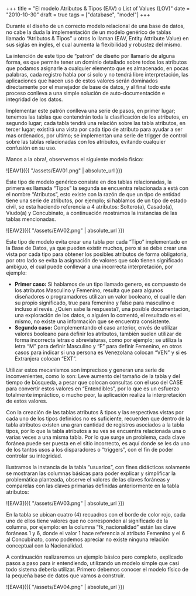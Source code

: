 +++
title = "El modelo Atributos & Tipos (EAV) o List of Values (LOV)"
date = "2010-10-30"
draft = true
tags = ["database", "model"]
+++

Durante el diseño de un correcto modelo relacional de una base de datos, no cabe la duda la implementación de un modelo genérico de tablas llamado “Atributos & Tipos” u otros lo llaman (EAV, Entity Attribute Value) en sus siglas en ingles, el cual aumenta la flexibilidad y robustez del mismo.

La intención de este tipo de “patrón” de diseño por llamarlo de alguna forma, es que permite tener un dominio detallado sobre todos los atributos que podamos asignarle a cualquier elemento que es almacenado, en pocas palabras, cada registro habla por si solo y no tendrá libre interpretación, las aplicaciones que hacen uso de estos valores serán dominados directamente por el manejador de base de datos, y al final todo este proceso conlleva a una simple solución de auto-documentación e integridad de los datos.

Implementar este patrón conlleva una serie de pasos, en primer lugar; tenemos las tablas que contendrán toda la clasificación de los atributos, en segundo lugar; cada tabla tendrá una relación sobre las tabla atributos, en tercer lugar; existirá una vista por cada tipo de atributo para ayudar a ser mas ordenados, por ultimo; se implementan una serie de trigger de control sobre las tablas relacionadas con los atributos, evitando cualquier confusión en su uso.

Manos a la obra!, observemos el siguiente modelo físico:

![EAV1]({{ "/assets/EAV01.png" | absolute_url }})

Este tipo de modelo genérico consiste en dos tablas relacionadas, la primera es llamada “Tipos” la segunda se encuentra relacionada a está con el nombre “Atributos”, esto existe con la razón de que un tipo de entidad tiene una serie de atributos, por ejemplo; si hablamos de un tipo de estado civil, se esta haciendo referencia a 4 atributos: Soltero(a), Casado(a), Viudo(a) y Concubinato, a continuación mostramos la instancias de las tablas mencionadas.

![EAV2]({{ "/assets/EAV02.png" | absolute_url }})

Este tipo de modelo evita crear una tabla por cada “Tipo” implementado en la Base de Datos, ya que pueden existir muchos, pero si se debe crear una vista por cada tipo para obtener los posibles atributos de forma obligatoria, por otro lado se evita la asignación de valores que solo tienen significado ambiguo, el cual puede conllevar a una incorrecta interpretación, por ejemplo:

- **Primer caso:** Si hablamos de un tipo llamado genero, es compuesto de los atributos Masculino y Femenino, resulta que para algunos diseñadores o programadores utilizan un valor booleano, el cual le dan su propio significado, true para femenino y false para masculino e incluso al revés. ¿Quien sabe la respuesta?, una posible documentación, una exploración de los datos, o alguien lo comentó, el resultado es el mismo, no existe una información que se encuentra consistente.
- **Segundo caso:** Complementando el caso anterior, envés de utilizar valores booleano para definir los atributos, también suelen utilizar de forma incorrecta letras o abreviaturas, como por ejemplo; se utiliza la letra “M” para definir Masculino y “F” para definir Femenino, en otros casos para indicar si una persona es Venezolana colocan “VEN” y si es Extranjera colocan “EXT”.

Utilizar estos mecanismos son imprecisos y generan una serie de inconvenientes, como lo son: Leve aumento del tamaño de la tabla y del tiempo de búsqueda, a pesar que colocan consultas con el uso del CASE para convertir estos valores en “Entendibles”, por lo que es un esfuerzo totalmente impráctico, o mucho peor, la aplicación realiza la interpretación de estos valores.

Con la creación de las tablas atributos & tipos y las respectivas vistas por cada uno de los tipos definidos no es suficiente, recuerden que dentro de la tabla atributos existen una gran cantidad de registros asociados a la tabla tipos, por lo que la tabla atributos a su ves se encuentra relacionada una o varias veces a una misma tabla. Por lo que surge un problema, cada clave foránea puede ser puesta en el sitio incorrecto, es aquí donde se les da uno de los tantos usos a los disparadores o “triggers”, con el fin de poder controlar su integridad.

Ilustramos la instancia de la tabla “usuarios”, con fines didácticos solamente se mostraran las columnas básicas para poder explicar y simplificar la problemática planteada, observe el valores de las claves foráneas y comparelas con las claves primarias definidas anteriormente en la tabla atributos:

![EAV3]({{ "/assets/EAV03.png" | absolute_url }})

En la tabla se ubican cuatro (4) recuadros con el borde de color rojo, cada uno de ellos tiene valores que no corresponden al significado de la columna, por ejemplo: en la columna “fk_nacionalidad” están las clave foráneas 1 y 6, donde el valor 1 hace referencia al atributo Femenino y el 6 al Concubinato, como podemos apreciar no existe ninguna relación conceptual con la Nacionalidad.

A continuación realizaremos un ejemplo básico pero completo, explicado pasos a paso para ir entendiendo, utilizando un modelo simple que casi todo sistema debería utilizar. Primero debemos conocer el modelo físico de la pequeña base de datos que vamos a construir.

![EAV4]({{ "/assets/EAV04.png" | absolute_url }})
